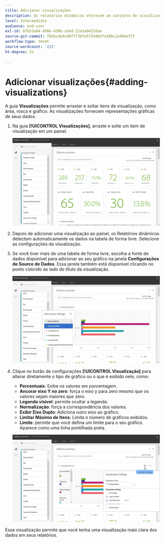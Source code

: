 ```yaml
---
title: Adicionar visualizações
description: Os relatórios dinâmicos oferecem um conjunto de visualizações para adicionar uma representação gráfica ao seu relatório.
level: Intermediate
audience: end-user
exl-id: 87b53a84-498e-430b-a3ed-22a3a9422dae
source-git-commit: fb5bcde9c087f73bfe5724463fe280c1e494ef1f
workflow-type: tm+mt
source-wordcount: '222'
ht-degree: 1%

---
```


# Adicionar visualizações{#adding-visualizations}

A guia **Visualizações** permite arrastar e soltar itens de visualização, como área, rosca e gráfico. As visualizações fornecem representações gráficas de seus dados.

1. Na guia **[!UICONTROL Visualizações]**, arraste e solte um item de visualização em um painel.

   ![](assets/dynamic_report_visualization_1.png)

1. Depois de adicionar uma visualização ao painel, os Relatórios dinâmicos detectam automaticamente os dados na tabela de forma livre. Selecione as configurações da visualização.
1. Se você tiver mais de uma tabela de forma livre, escolha a fonte de dados disponível para adicionar ao seu gráfico na janela **Configurações de Source de Dados**. Essa janela também está disponível clicando no ponto colorido ao lado do título da visualização.

   ![](assets/dynamic_report_visualization_2.png)

1. Clique no botão de configurações **[!UICONTROL Visualização]** para alterar diretamente o tipo de gráfico ou o que é exibido nele, como:

   * **Percentuais**: Exibe os valores em porcentagem.
   * **Ancorar eixo Y no zero**: força o eixo y para zero mesmo que os valores sejam maiores que zero.
   * **Legenda visível**: permite ocultar a legenda.
   * **Normalização**: força a correspondência dos valores.
   * **Exibir Eixo Duplo**: Adiciona outro eixo ao gráfico.
   * **Limitar Máximo de Itens**: Limita o número de gráficos exibidos.
   * **Limite**: permite que você defina um limite para o seu gráfico. Aparece como uma linha pontilhada preta.

   ![](assets/dynamic_report_visualization_3.png)

Essa visualização permite que você tenha uma visualização mais clara dos dados em seus relatórios.
